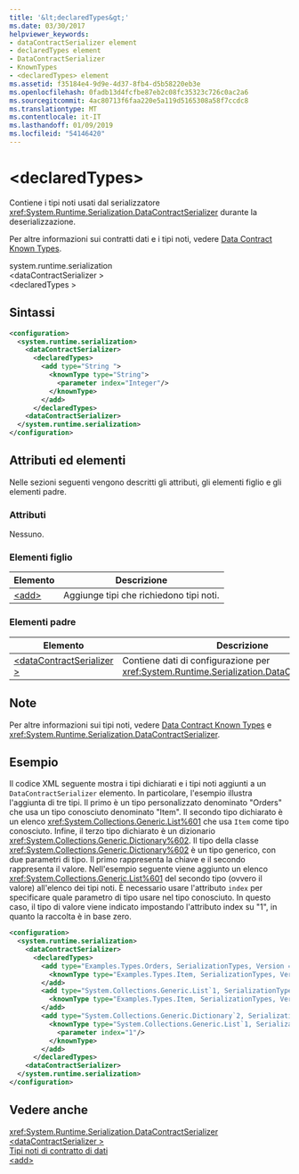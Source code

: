 ```yaml
---
title: '&lt;declaredTypes&gt;'
ms.date: 03/30/2017
helpviewer_keywords:
- dataContractSerializer element
- declaredTypes element
- DataContractSerializer
- KnownTypes
- <declaredTypes> element
ms.assetid: f35184e4-9d9e-4d37-8fb4-d5b58220eb3e
ms.openlocfilehash: 0fadb13d4fcfbe87eb2c08fc35323c726c0ac2a6
ms.sourcegitcommit: 4ac80713f6faa220e5a119d5165308a58f7ccdc8
ms.translationtype: MT
ms.contentlocale: it-IT
ms.lasthandoff: 01/09/2019
ms.locfileid: "54146420"
---
```

# <a name="ltdeclaredtypesgt"></a>&lt;declaredTypes&gt;
Contiene i tipi noti usati dal serializzatore <xref:System.Runtime.Serialization.DataContractSerializer> durante la deserializzazione.  
  
 Per altre informazioni sui contratti dati e i tipi noti, vedere [Data Contract Known Types](../../../../../docs/framework/wcf/feature-details/data-contract-known-types.md).  
  
 system.runtime.serialization  
\<dataContractSerializer >  
\<declaredTypes >  
  
## <a name="syntax"></a>Sintassi  
  
```xml  
<configuration>
  <system.runtime.serialization>
    <dataContractSerializer>
      <declaredTypes>
        <add type="String ">
          <knownType type="String">
            <parameter index="Integer"/>
          </knownType>
        </add>
      </declaredTypes>
    <dataContractSerializer>
  </system.runtime.serialization>
</configuration>
```  
  
## <a name="attributes-and-elements"></a>Attributi ed elementi  
 Nelle sezioni seguenti vengono descritti gli attributi, gli elementi figlio e gli elementi padre.  
  
### <a name="attributes"></a>Attributi  
 Nessuno.  
  
### <a name="child-elements"></a>Elementi figlio  
  
|Elemento|Descrizione|  
|-------------|-----------------|  
|[\<add>](../../../../../docs/framework/configure-apps/file-schema/wcf/add-of-declaredtypes-element.md)|Aggiunge tipi che richiedono tipi noti.|  
  
### <a name="parent-elements"></a>Elementi padre  
  
|Elemento|Descrizione|  
|-------------|-----------------|  
|[\<dataContractSerializer >](../../../../../docs/framework/configure-apps/file-schema/wcf/datacontractserializer-of-system-runtime-serialization.md)|Contiene dati di configurazione per <xref:System.Runtime.Serialization.DataContractSerializer>.|  
  
## <a name="remarks"></a>Note  
 Per altre informazioni sui tipi noti, vedere [Data Contract Known Types](../../../../../docs/framework/wcf/feature-details/data-contract-known-types.md) e <xref:System.Runtime.Serialization.DataContractSerializer>.  
  
## <a name="example"></a>Esempio  
 Il codice XML seguente mostra i tipi dichiarati e i tipi noti aggiunti a un `DataContractSerializer` elemento. In particolare, l'esempio illustra l'aggiunta di tre tipi. Il primo è un tipo personalizzato denominato "Orders" che usa un tipo conosciuto denominato "Item". Il secondo tipo dichiarato è un elenco <xref:System.Collections.Generic.List%601> che usa `Item` come tipo conosciuto. Infine, il terzo tipo dichiarato è un dizionario <xref:System.Collections.Generic.Dictionary%602>. Il tipo della classe <xref:System.Collections.Generic.Dictionary%602> è un tipo generico, con due parametri di tipo. Il primo rappresenta la chiave e il secondo rappresenta il valore. Nell'esempio seguente viene aggiunto un elenco <xref:System.Collections.Generic.List%601> del secondo tipo (ovvero il valore) all'elenco dei tipi noti. È necessario usare l'attributo `index` per specificare quale parametro di tipo usare nel tipo conosciuto. In questo caso, il tipo di valore viene indicato impostando l'attributo index su "1", in quanto la raccolta è in base zero.  
  
```xml  
<configuration>
  <system.runtime.serialization>
    <dataContractSerializer>
      <declaredTypes>
        <add type="Examples.Types.Orders, SerializationTypes, Version = 2.0.0.0, Culture = neutral, PublicKeyToken=null">
          <knownType type="Examples.Types.Item, SerializationTypes, Version=2.0.0.0, Culture=neutral, PublicKey=null" />
        </add>
        <add type="System.Collections.Generic.List`1, SerializationTypes, Version = 2.0.0.0, Culture = neutral, PublicKeyToken=null">
          <knownType type="Examples.Types.Item, SerializationTypes, Version=2.0.0.0, Culture=neutral, PublicKey=null" />
        </add>
        <add type="System.Collections.Generic.Dictionary`2, SerializationTypes, Version = 2.0.0.0, Culture = neutral, PublicKeyToken=null">
          <knownType type="System.Collections.Generic.List`1, SerializationTypes, Version = 2.0.0.0, Culture = neutral, PublicKeyToken=null">
            <parameter index="1"/>
          </knownType>
        </add>
      </declaredTypes>
    <dataContractSerializer>
  </system.runtime.serialization>
</configuration>
```  
  
## <a name="see-also"></a>Vedere anche  
 <xref:System.Runtime.Serialization.DataContractSerializer>  
 [\<dataContractSerializer >](../../../../../docs/framework/configure-apps/file-schema/wcf/datacontractserializer-element.md)  
 [Tipi noti di contratto di dati](../../../../../docs/framework/wcf/feature-details/data-contract-known-types.md)  
 [\<add>](../../../../../docs/framework/configure-apps/file-schema/wcf/add-of-declaredtypes-element.md)
